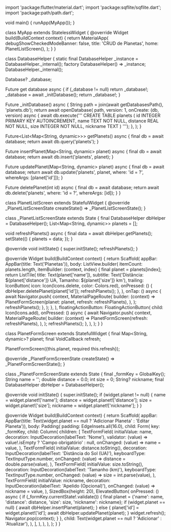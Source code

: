 import 'package:flutter/material.dart';
import 'package:sqflite/sqflite.dart';
import 'package:path/path.dart';

void main() {
  runApp(MyApp());
}

class MyApp extends StatelessWidget {
  @override
  Widget build(BuildContext context) {
    return MaterialApp(
      debugShowCheckedModeBanner: false,
      title: 'CRUD de Planetas',
      home: PlanetListScreen(),
    );
  }
}

class DatabaseHelper {
  static final DatabaseHelper _instance = DatabaseHelper._internal();
  factory DatabaseHelper() => _instance;
  DatabaseHelper._internal();

  Database? _database;

  Future<Database> get database async {
    if (_database != null) return _database!;
    _database = await _initDatabase();
    return _database!;
  }

  Future<Database> _initDatabase() async {
    String path = join(await getDatabasesPath(), 'planets.db');
    return await openDatabase(
      path,
      version: 1,
      onCreate: (db, version) async {
        await db.execute('''
          CREATE TABLE planets (
            id INTEGER PRIMARY KEY AUTOINCREMENT,
            name TEXT NOT NULL,
            distance REAL NOT NULL,
            size INTEGER NOT NULL,
            nickname TEXT
          )
        ''');
      },
    );
  }

  Future<List<Map<String, dynamic>>> getPlanets() async {
    final db = await database;
    return await db.query('planets');
  }

  Future<int> insertPlanet(Map<String, dynamic> planet) async {
    final db = await database;
    return await db.insert('planets', planet);
  }

  Future<int> updatePlanet(Map<String, dynamic> planet) async {
    final db = await database;
    return await db.update('planets', planet, where: 'id = ?', whereArgs: [planet['id']]);
  }

  Future<int> deletePlanet(int id) async {
    final db = await database;
    return await db.delete('planets', where: 'id = ?', whereArgs: [id]);
  }
}

class PlanetListScreen extends StatefulWidget {
  @override
  _PlanetListScreenState createState() => _PlanetListScreenState();
}

class _PlanetListScreenState extends State<PlanetListScreen> {
  final DatabaseHelper dbHelper = DatabaseHelper();
  List<Map<String, dynamic>> planets = [];

  void refreshPlanets() async {
    final data = await dbHelper.getPlanets();
    setState(() {
      planets = data;
    });
  }

  @override
  void initState() {
    super.initState();
    refreshPlanets();
  }

  @override
  Widget build(BuildContext context) {
    return Scaffold(
      appBar: AppBar(title: Text('Planetas')),
      body: ListView.builder(
        itemCount: planets.length,
        itemBuilder: (context, index) {
          final planet = planets[index];
          return ListTile(
            title: Text(planet['name']),
            subtitle: Text('Distância: ${planet['distance']} UA, Tamanho: ${planet['size']} km'),
            trailing: IconButton(
              icon: Icon(Icons.delete, color: Colors.red),
              onPressed: () {
                dbHelper.deletePlanet(planet['id']);
                refreshPlanets();
              },
            ),
            onTap: () async {
              await Navigator.push(
                context,
                MaterialPageRoute(
                  builder: (context) => PlanetFormScreen(planet: planet, refresh: refreshPlanets),
                ),
              );
              refreshPlanets();
            },
          );
        },
      ),
      floatingActionButton: FloatingActionButton(
        child: Icon(Icons.add),
        onPressed: () async {
          await Navigator.push(
            context,
            MaterialPageRoute(
              builder: (context) => PlanetFormScreen(refresh: refreshPlanets),
            ),
          );
          refreshPlanets();
        },
      ),
    );
  }
}

class PlanetFormScreen extends StatefulWidget {
  final Map<String, dynamic>? planet;
  final VoidCallback refresh;
  
  PlanetFormScreen({this.planet, required this.refresh});

  @override
  _PlanetFormScreenState createState() => _PlanetFormScreenState();
}

class _PlanetFormScreenState extends State<PlanetFormScreen> {
  final _formKey = GlobalKey<FormState>();
  String name = '';
  double distance = 0.0;
  int size = 0;
  String? nickname;
  final DatabaseHelper dbHelper = DatabaseHelper();

  @override
  void initState() {
    super.initState();
    if (widget.planet != null) {
      name = widget.planet!['name'];
      distance = widget.planet!['distance'];
      size = widget.planet!['size'];
      nickname = widget.planet!['nickname'];
    }
  }

  @override
  Widget build(BuildContext context) {
    return Scaffold(
      appBar: AppBar(title: Text(widget.planet == null ? 'Adicionar Planeta' : 'Editar Planeta')),
      body: Padding(
        padding: EdgeInsets.all(16.0),
        child: Form(
          key: _formKey,
          child: Column(
            children: [
              TextFormField(
                initialValue: name,
                decoration: InputDecoration(labelText: 'Nome'),
                validator: (value) => value!.isEmpty ? 'Campo obrigatório' : null,
                onChanged: (value) => name = value,
              ),
              TextFormField(
                initialValue: distance.toString(),
                decoration: InputDecoration(labelText: 'Distância do Sol (UA)'),
                keyboardType: TextInputType.number,
                onChanged: (value) => distance = double.parse(value),
              ),
              TextFormField(
                initialValue: size.toString(),
                decoration: InputDecoration(labelText: 'Tamanho (km)'),
                keyboardType: TextInputType.number,
                onChanged: (value) => size = int.parse(value),
              ),
              TextFormField(
                initialValue: nickname,
                decoration: InputDecoration(labelText: 'Apelido (Opcional)'),
                onChanged: (value) => nickname = value,
              ),
              SizedBox(height: 20),
              ElevatedButton(
                onPressed: () async {
                  if (_formKey.currentState!.validate()) {
                    final planet = {'name': name, 'distance': distance, 'size': size, 'nickname': nickname};
                    if (widget.planet == null) {
                      await dbHelper.insertPlanet(planet);
                    } else {
                      planet['id'] = widget.planet!['id'];
                      await dbHelper.updatePlanet(planet);
                    }
                    widget.refresh();
                    Navigator.pop(context);
                  }
                },
                child: Text(widget.planet == null ? 'Adicionar' : 'Atualizar'),
              ),
            ],
          ),
        ),
      ),
    );
  }
}
